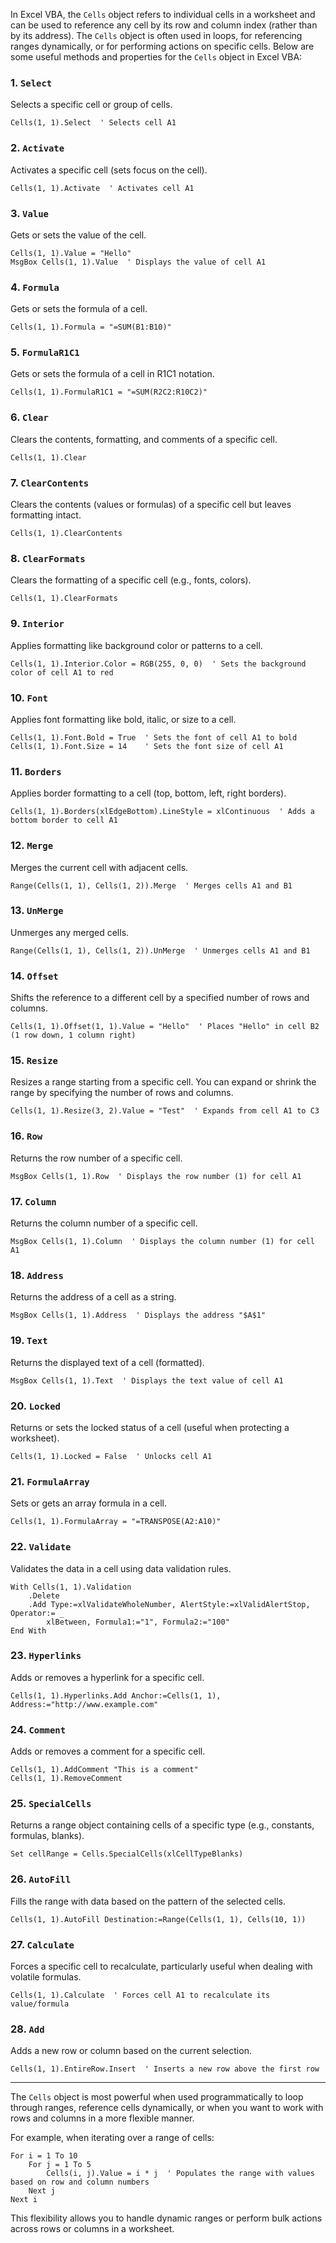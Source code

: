 In Excel VBA, the `Cells` object refers to individual cells in a worksheet and can be used to reference any cell by its row and column index (rather than by its address). The `Cells` object is often used in loops, for referencing ranges dynamically, or for performing actions on specific cells. Below are some useful methods and properties for the `Cells` object in Excel VBA:

### 1. **`Select`**

Selects a specific cell or group of cells.

```vba
Cells(1, 1).Select  ' Selects cell A1
```

### 2. **`Activate`**

Activates a specific cell (sets focus on the cell).

```vba
Cells(1, 1).Activate  ' Activates cell A1
```

### 3. **`Value`**

Gets or sets the value of the cell.

```vba
Cells(1, 1).Value = "Hello"
MsgBox Cells(1, 1).Value  ' Displays the value of cell A1
```

### 4. **`Formula`**

Gets or sets the formula of a cell.

```vba
Cells(1, 1).Formula = "=SUM(B1:B10)"
```

### 5. **`FormulaR1C1`**

Gets or sets the formula of a cell in R1C1 notation.

```vba
Cells(1, 1).FormulaR1C1 = "=SUM(R2C2:R10C2)"
```

### 6. **`Clear`**

Clears the contents, formatting, and comments of a specific cell.

```vba
Cells(1, 1).Clear
```

### 7. **`ClearContents`**

Clears the contents (values or formulas) of a specific cell but leaves formatting intact.

```vba
Cells(1, 1).ClearContents
```

### 8. **`ClearFormats`**

Clears the formatting of a specific cell (e.g., fonts, colors).

```vba
Cells(1, 1).ClearFormats
```

### 9. **`Interior`**

Applies formatting like background color or patterns to a cell.

```vba
Cells(1, 1).Interior.Color = RGB(255, 0, 0)  ' Sets the background color of cell A1 to red
```

### 10. **`Font`**

Applies font formatting like bold, italic, or size to a cell.

```vba
Cells(1, 1).Font.Bold = True  ' Sets the font of cell A1 to bold
Cells(1, 1).Font.Size = 14    ' Sets the font size of cell A1
```

### 11. **`Borders`**

Applies border formatting to a cell (top, bottom, left, right borders).

```vba
Cells(1, 1).Borders(xlEdgeBottom).LineStyle = xlContinuous  ' Adds a bottom border to cell A1
```

### 12. **`Merge`**

Merges the current cell with adjacent cells.

```vba
Range(Cells(1, 1), Cells(1, 2)).Merge  ' Merges cells A1 and B1
```

### 13. **`UnMerge`**

Unmerges any merged cells.

```vba
Range(Cells(1, 1), Cells(1, 2)).UnMerge  ' Unmerges cells A1 and B1
```

### 14. **`Offset`**

Shifts the reference to a different cell by a specified number of rows and columns.

```vba
Cells(1, 1).Offset(1, 1).Value = "Hello"  ' Places "Hello" in cell B2 (1 row down, 1 column right)
```

### 15. **`Resize`**

Resizes a range starting from a specific cell. You can expand or shrink the range by specifying the number of rows and columns.

```vba
Cells(1, 1).Resize(3, 2).Value = "Test"  ' Expands from cell A1 to C3
```

### 16. **`Row`**

Returns the row number of a specific cell.

```vba
MsgBox Cells(1, 1).Row  ' Displays the row number (1) for cell A1
```

### 17. **`Column`**

Returns the column number of a specific cell.

```vba
MsgBox Cells(1, 1).Column  ' Displays the column number (1) for cell A1
```

### 18. **`Address`**

Returns the address of a cell as a string.

```vba
MsgBox Cells(1, 1).Address  ' Displays the address "$A$1"
```

### 19. **`Text`**

Returns the displayed text of a cell (formatted).

```vba
MsgBox Cells(1, 1).Text  ' Displays the text value of cell A1
```

### 20. **`Locked`**

Returns or sets the locked status of a cell (useful when protecting a worksheet).

```vba
Cells(1, 1).Locked = False  ' Unlocks cell A1
```

### 21. **`FormulaArray`**

Sets or gets an array formula in a cell.

```vba
Cells(1, 1).FormulaArray = "=TRANSPOSE(A2:A10)"
```

### 22. **`Validate`**

Validates the data in a cell using data validation rules.

```vba
With Cells(1, 1).Validation
    .Delete
    .Add Type:=xlValidateWholeNumber, AlertStyle:=xlValidAlertStop, Operator:= _
        xlBetween, Formula1:="1", Formula2:="100"
End With
```

### 23. **`Hyperlinks`**

Adds or removes a hyperlink for a specific cell.

```vba
Cells(1, 1).Hyperlinks.Add Anchor:=Cells(1, 1), Address:="http://www.example.com"
```

### 24. **`Comment`**

Adds or removes a comment for a specific cell.

```vba
Cells(1, 1).AddComment "This is a comment"
Cells(1, 1).RemoveComment
```

### 25. **`SpecialCells`**

Returns a range object containing cells of a specific type (e.g., constants, formulas, blanks).

```vba
Set cellRange = Cells.SpecialCells(xlCellTypeBlanks)
```

### 26. **`AutoFill`**

Fills the range with data based on the pattern of the selected cells.

```vba
Cells(1, 1).AutoFill Destination:=Range(Cells(1, 1), Cells(10, 1))
```

### 27. **`Calculate`**

Forces a specific cell to recalculate, particularly useful when dealing with volatile formulas.

```vba
Cells(1, 1).Calculate  ' Forces cell A1 to recalculate its value/formula
```

### 28. **`Add`**

Adds a new row or column based on the current selection.

```vba
Cells(1, 1).EntireRow.Insert  ' Inserts a new row above the first row
```

---

The `Cells` object is most powerful when used programmatically to loop through ranges, reference cells dynamically, or when you want to work with rows and columns in a more flexible manner.

For example, when iterating over a range of cells:

```vba
For i = 1 To 10
    For j = 1 To 5
        Cells(i, j).Value = i * j  ' Populates the range with values based on row and column numbers
    Next j
Next i
```

This flexibility allows you to handle dynamic ranges or perform bulk actions across rows or columns in a worksheet.
